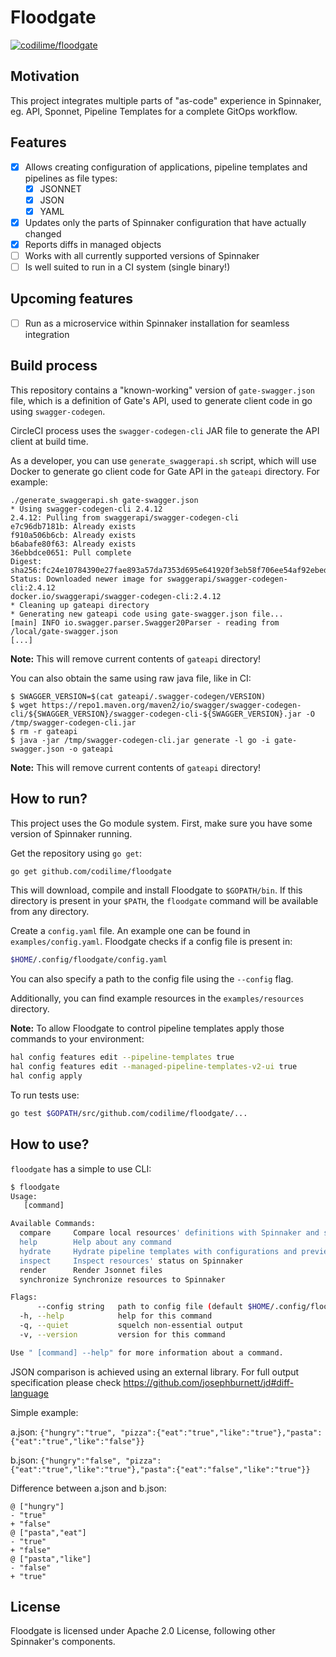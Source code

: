 # Floodgate

[![codilime/floodgate](https://circleci.com/gh/codilime/floodgate/tree/master.svg?style=svg)](https://app.circleci.com/pipelines/github/codilime/floodgate)

## Motivation

This project integrates multiple parts of "as-code" experience in Spinnaker, eg. API, Sponnet, Pipeline Templates for a complete GitOps workflow. 

## Features

- [x] Allows creating configuration of applications, pipeline templates and pipelines as file types:
  - [x] JSONNET
  - [x] JSON
  - [x] YAML
- [x] Updates only the parts of Spinnaker configuration that have actually changed
- [x] Reports diffs in managed objects 
- [ ] Works with all currently supported versions of Spinnaker
- [ ] Is well suited to run in a CI system (single binary!)

## Upcoming features

- [ ] Run as a microservice within Spinnaker installation for seamless integration

## Build process

This repository contains a "known-working" version of `gate-swagger.json` file, which is a definition of Gate's API, used to generate client code in go using `swagger-codegen`.

CircleCI process uses the `swagger-codegen-cli` JAR file to generate the API client at build time.

As a developer, you can use `generate_swaggerapi.sh` script, which will use Docker to generate go client code for Gate API in the `gateapi` directory. For example:

```
./generate_swaggerapi.sh gate-swagger.json
* Using swagger-codegen-cli 2.4.12
2.4.12: Pulling from swaggerapi/swagger-codegen-cli
e7c96db7181b: Already exists
f910a506b6cb: Already exists
b6abafe80f63: Already exists
36ebbdce0651: Pull complete
Digest: sha256:fc24e10784390e27fae893a57da7353d695e641920f3eb58f706ee54af92ebed
Status: Downloaded newer image for swaggerapi/swagger-codegen-cli:2.4.12
docker.io/swaggerapi/swagger-codegen-cli:2.4.12
* Cleaning up gateapi directory
* Generating new gateapi code using gate-swagger.json file...
[main] INFO io.swagger.parser.Swagger20Parser - reading from /local/gate-swagger.json
[...]
```

**Note:** This will remove current contents of `gateapi` directory!

You can also obtain the same using raw java file, like in CI:

```
$ SWAGGER_VERSION=$(cat gateapi/.swagger-codegen/VERSION)
$ wget https://repo1.maven.org/maven2/io/swagger/swagger-codegen-cli/${SWAGGER_VERSION}/swagger-codegen-cli-${SWAGGER_VERSION}.jar -O /tmp/swagger-codegen-cli.jar
$ rm -r gateapi
$ java -jar /tmp/swagger-codegen-cli.jar generate -l go -i gate-swagger.json -o gateapi
```

**Note:** This will remove current contents of `gateapi` directory!

## How to run?

This project uses the Go module system.
First, make sure you have some version of Spinnaker running.

Get the repository using `go get`:
```bash
go get github.com/codilime/floodgate
```
This will download, compile and install Floodgate to `$GOPATH/bin`. If this directory is present in your `$PATH`, the `floodgate` command will be available from any directory.

Create a `config.yaml` file. An example one can be found in `examples/config.yaml`.
Floodgate checks if a config file is present in:
```bash
$HOME/.config/floodgate/config.yaml
```
You can also specify a path to the config file using the `--config` flag.

Additionally, you can find example resources in the `examples/resources` directory.

**Note:** To allow Floodgate to control pipeline templates apply those commands to your environment:
```bash
hal config features edit --pipeline-templates true
hal config features edit --managed-pipeline-templates-v2-ui true
hal config apply
```

To run tests use:
```bash
go test $GOPATH/src/github.com/codilime/floodgate/...
```

## How to use?

`floodgate` has a simple to use CLI:
```bash
$ floodgate
Usage:
   [command]

Available Commands:
  compare     Compare local resources' definitions with Spinnaker and show discrepancies
  help        Help about any command
  hydrate     Hydrate pipeline templates with configurations and preview the result
  inspect     Inspect resources' status on Spinnaker
  render      Render Jsonnet files
  synchronize Synchronize resources to Spinnaker

Flags:
      --config string   path to config file (default $HOME/.config/floodgate/config.yaml)
  -h, --help            help for this command
  -q, --quiet           squelch non-essential output
  -v, --version         version for this command

Use " [command] --help" for more information about a command.
```

JSON comparison is achieved using an external library. For full output specification please check https://github.com/josephburnett/jd#diff-language

Simple example:

a.json:
`{"hungry":"true", "pizza":{"eat":"true","like":"true"},"pasta":{"eat":"true","like":"false"}}`

b.json:
`{"hungry":"false", "pizza":{"eat":"true","like":"true"},"pasta":{"eat":"false","like":"true"}}`

Difference between a.json and b.json:
```
@ ["hungry"]
- "true"
+ "false"
@ ["pasta","eat"]
- "true"
+ "false"
@ ["pasta","like"]
- "false"
+ "true"
```

## License

Floodgate is licensed under Apache 2.0 License, following other Spinnaker's components.

